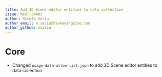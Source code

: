 ```yaml
---
title: Add 3D Scene editor entities to data collection
issue: NEXT-34403
author: Nicola Saliu
author_email: n.saliu@haokeyingxiao.com
author_github: nsaliu
---
```

# Core
* Changed `usage-data-allow-list.json` to add 3D Scene editor entities to data collection
